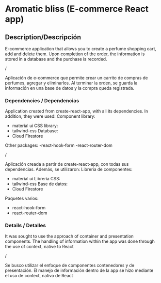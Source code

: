 # Aromatic bliss (E-commerce React app)

## Description/Descripción

E-commerce application that allows you to create a perfume shopping cart, add and delete them. Upon completion of the order, the information is stored in a database and the purchase is recorded.

/

Aplicación de e-commerce que permite crear un carrito de compras de perfumes, agregar y eliminarlos. Al terminar la orden, se guarda la información en una base de datos y la compra queda registrada. 

### Dependencies / Dependencias

Application created from create-react-app, with all its dependencies. In addition, they were used:
Component library: 
- material ui
CSS library: 
- tailwind-css
Database: 
- Cloud Firestore

Other packages:
-react-hook-form
-react-router-dom

/

Aplicación creada a partir de create-react-app, con todas sus dependencias. Además, se utilizaron:
Librería de componentes:
- material ui
Librería CSS:
- tailwind-css
Base de datos: 
- Cloud Firestore

Paquetes varios:
- react-hook-form
- react-router-dom

### Details / Detalles


It was sought to use the approach of container and presentation components. The handling of information within the app was done through the use of context, native to React

/

Se busco utilizar el enfoque de componentes contenedores y de presentación. El manejo de información dentro de la app se hizo mediante el uso de context, nativo de React
